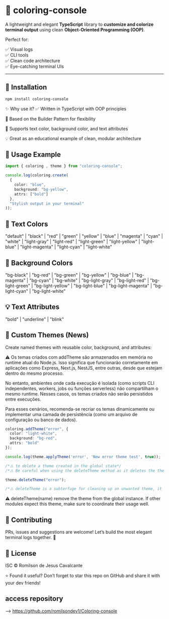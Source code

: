 # 🎨 coloring-console

A lightweight and elegant **TypeScript** library to **customize and colorize terminal output** using clean **Object-Oriented Programming (OOP)**.

Perfect for:

✅ Visual logs  
✅ CLI tools  
✅ Clean code architecture  
✅ Eye-catching terminal UIs

---

## 🚀 Installation

```bash
npm install coloring-console
```

✨ Why use it?
✅ Written in TypeScript with OOP principles

🧱 Based on the Builder Pattern for flexibility

🌈 Supports text color, background color, and text attributes

💡 Great as an educational example of clean, modular architecture


## 🧪 Usage Example

```typescript
import { coloring , theme } from "coloring-console";

console.log(coloring.create(
  {
    color: "blue",
    background: "bg-yellow",
    attrs: ["bold"]
  },
  "Stylish output in your terminal"
));

```

## 🎯 Text Colors

"default" | "black" | "red" | "green" | "yellow" |
"blue" | "magenta" | "cyan" | "white" |
"light-gray" | "light-red" | "light-green" |
"light-yellow" | "light-blue" | "light-magenta" |
"light-cyan" | "light-white"

## 🎨 Background Colors

"bg-black" | "bg-red" | "bg-green" | "bg-yellow" |
"bg-blue" | "bg-magenta" | "bg-cyan" | "bg-white" |
"bg-light-gray" | "bg-light-red" | "bg-light-green" |
"bg-light-yellow" | "bg-light-blue" | "bg-light-magenta" |
"bg-light-cyan" | "bg-light-white"

## 💡 Text Attributes

"bold" | "underline" | "blink"

## 🧩 Custom Themes (News)
Create named themes with reusable color, background, and attributes:

⚠️ Os temas criados com addTheme são armazenados em memória no runtime atual do Node.js. Isso significa que funcionarão corretamente em aplicações como Express, Next.js, NestJS, entre outras, desde que estejam dentro do mesmo processo.

No entanto, ambientes onde cada execução é isolada (como scripts CLI independentes, workers, jobs ou funções serverless) não compartilham o mesmo runtime. Nesses casos, os temas criados não serão persistidos entre execuções.

Para esses cenários, recomenda-se recriar os temas dinamicamente ou implementar uma camada de persistência (como um arquivo de configuração ou banco de dados).

```typescript
coloring.addTheme("error", {
  color: "light-white",
  background: "bg-red",
  attrs: "bold"
});

console.log(theme.applyTheme('error', 'New error theme test', true));

/*⚠️ to delete a theme created in the global state*/
/*⚠️ Be careful when using the deleteTheme method as it deletes the theme from the global state of the application and may cause errors in logs already written.*/

theme.deleteTheme("error");

/*⚠️ deleteTheme is a subterfuge for cleaning up an unwanted theme, it should not remain in your node runtime*/
```
⚠️ deleteTheme(name) remove the theme from the global instance. If other modules expect this theme, make sure to coordinate their usage well.


## 🤝 Contributing
PRs, issues and suggestions are welcome!
Let’s build the most elegant terminal logs together. 🌟

## 📄 License
ISC © Romilson de Jesus Cavalcante

⭐️ Found it useful? Don’t forget to star this repo on GitHub and share it with your dev friends!

## access repository
--> https://github.com/romilsondev1/Coloring-console